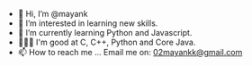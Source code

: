 - 👋 Hi, I’m @mayank
- 👀 I’m interested in learning new skills.
- 🌱 I’m currently learning Python and Javascript.
- 🧑🏻‍💻 I'm good at C, C++, Python and Core Java.
- 📫 How to reach me ... Email me on: 02mayankk@gmail.com

<!---
01mayankk/01mayankk is a ✨ special ✨ repository because its `README.md` (this file) appears on your GitHub profile.
You can click the Preview link to take a look at your changes.
--->
